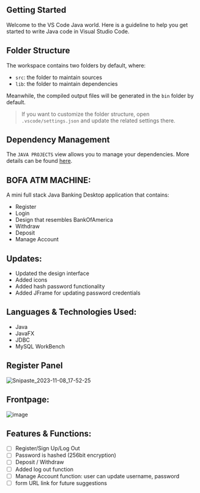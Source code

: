 ## Getting Started

Welcome to the VS Code Java world. Here is a guideline to help you get started to write Java code in Visual Studio Code.

## Folder Structure

The workspace contains two folders by default, where:

- `src`: the folder to maintain sources
- `lib`: the folder to maintain dependencies

Meanwhile, the compiled output files will be generated in the `bin` folder by default.

> If you want to customize the folder structure, open `.vscode/settings.json` and update the related settings there.

## Dependency Management

The `JAVA PROJECTS` view allows you to manage your dependencies. More details can be found [here](https://github.com/microsoft/vscode-java-dependency#manage-dependencies).

## BOFA ATM MACHINE: 

A mini full stack Java Banking Desktop application that contains:
- Register
- Login
- Design that resembles BankOfAmerica
- Withdraw
- Deposit
- Manage Account

## Updates:
- Updated the design interface
- Added icons
- Added hash password functionality 
- Added JFrame for updating password credentials

## Languages & Technologies Used: 
- Java
- JavaFX
- JDBC
- MySQL WorkBench

## Register Panel

![Snipaste_2023-11-08_17-52-25](https://github.com/sskyhigh/ATM-Machine/assets/98570636/b8a41ecf-5556-43ba-a304-f6ab1b7b3fae)

## Frontpage: 
![image](https://github.com/sskyhigh/ATM-Machine/assets/98570636/a06eb577-248e-4950-a225-1e988777d67b)

## Features & Functions:

- [ ] Register/Sign Up/Log Out
- [ ] Password is hashed (256bit encryption)
- [ ] Deposit / Withdraw
- [ ] Added log out function
- [ ] Manage Account function: user can update username, password
- [ ] form URL link for future suggestions
